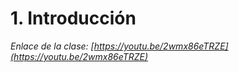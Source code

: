 # 1. Introducción 

*Enlace de la clase: [https://youtu.be/2wmx86eTRZE](https://youtu.be/2wmx86eTRZE)*



